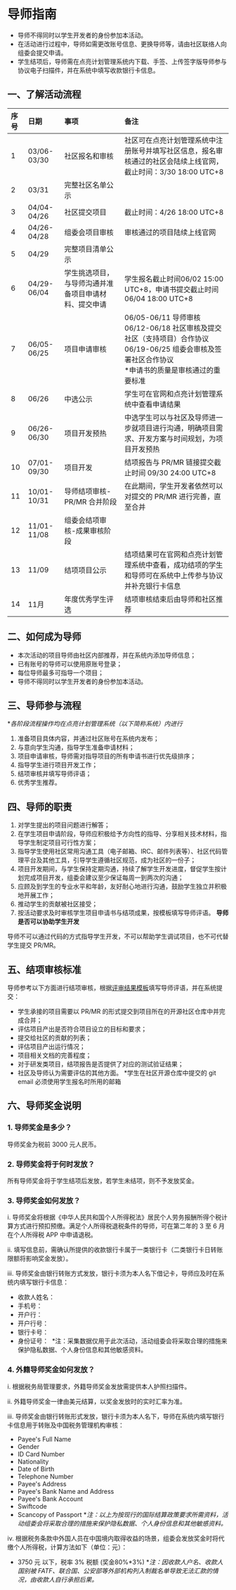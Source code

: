 # 导师指南

* 导师不得同时以学生开发者的身份参加本活动。
* 在活动进行过程中，导师如需更改账号信息、更换导师等，请由社区联络人向组委会提交申请。
* 学生结项后，导师需在点亮计划管理系统内下载、手签、上传签字版导师参与协议电子扫描件，并在系统中填写收款银行卡信息。

## 一、了解活动流程

|序号|日期|事项|备注|
|:----|:----|:----|:----|
|1|03/06-03/30|社区报名和审核|社区可在点亮计划管理系统中注册账号并填写社区信息，报名审核通过的社区会陆续上线官网，截止时间：3/30 18:00 UTC+8|
|2|03/31|完整社区名单公示|    |
|3|04/04-04/26|社区提交项目|截止时间：4/26 18:00 UTC+8|
|4|04/26-04/28|组委会项目审核|审核通过的项目陆续上线官网|
|5|04/29|完整项目清单公示|    |
|6|04/29-06/04|学生挑选项目，与导师沟通并准备项目申请材料、提交申请|学生报名截止时间06/02 15:00 UTC+8，申请书提交截止时间06/04 18:00 UTC+8|
|7|06/05-06/25|项目申请审核|06/05-06/11 导师审核<br>06/12-06/18 社区审核及提交社区（支持项目）合作协议<br>06/19-06/25 组委会审核及签署社区合作协议<br>*申请书的质量是审核通过的重要标准|
|8|06/26|中选公示|学生可在官网和点亮计划管理系统中查看申请结果|
|9|06/26-06/30|项目开发预热|中选学生可以与社区及导师进一步就项目进行沟通，明确项目需求、开发方案与时间规划，为项目开发预热|
|10|07/01-09/30|项目开发|结项报告与 PR/MR 链接提交截止时间 09/30 24:00 UTC+8|
|11|10/01-10/31|导师结项审核-PR/MR 合并阶段|在此期间，学生开发者依然可以对提交的 PR/MR 进行完善，直至合并|
|12|11/01-11/08|组委会结项审核-成果审核阶段|    |
|13|11/09|结项项目公示|结项结果可在官网和点亮计划管理系统中查看，成功结项的学生和导师可在系统中上传参与协议并补充银行卡信息|
|14|11月|年度优秀学生评选|结项审核结束后由导师和社区推荐|

## 二、如何成为导师

* 本次活动的项目导师由社区内部推荐，并在系统内添加导师信息；
* 已有账号的导师可以使用原账号登录；
* 每位导师最多可指导一个项目；
* 导师不得同时以学生开发者的身份参加本活动。

## 三、导师参与流程

**各阶段流程操作均在点亮计划管理系统（以下简称系统）内进行*

1. 准备项目具体内容，并通过社区账号在系统内发布；
2. 与意向学生沟通，指导学生准备申请材料；
3. 项目申请审核，导师需对指导项目的所有申请书进行优先级排序；
4. 指导学生进行项目开发工作；
5. 结项审核并填写导师评语；
6. 优秀学生推荐。

## 四、导师的职责

1. 对学生提出的项目问题进行解答；
2. 在学生项目申请阶段，导师应积极给予方向性的指导、分享相关技术材料，指导学生制定项目可行性方案；
3. 指导学生使用社区常用沟通工具（电子邮箱、IRC、邮件列表等）、社区代码管理平台及其他工具，引导学生遵循社区规范，成为社区的一份子；
4. 项目开发期间，与学生保持定期沟通，持续了解学生开发进度，督促学生按计划完成项目开发，组委会建议至少保证每周一到两次的沟通；
5. 应顾及到学生的专业水平和年龄，友好耐心地进行沟通，鼓励学生独立并积极地开展工作；
6. 推动学生的贡献被社区接受；
7. 按活动要求及时审核学生项目申请书与结项成果，按模板填写导师评语。
**导师是否可以协助学生开发**

导师不可以通过代码的方式指导学生开发，不可以帮助学生调试项目，也不可代替学生提交 PR/MR。

## 五、结项审核标准

导师参考以下方面进行结项审核，根据[评审结果模板](assets/评审结果模板.txt)填写导师评语，并在系统提交：

* 学生承接的项目需要以 PR/MR 的形式提交到项目所在的开源社区仓库中并完成合并；
* 评估项目产出是否符合项目设立的目标和要求；
* 提交给社区的贡献的列表；
* 评估项目产出运行情况；
* 项目相关文档的完善程度；
* 对于研发类项目，结项报告是否提供了对应的测试验证结果；
* 社区及导师认为需要评估的其他方面。
*学生在社区开源仓库中提交的 git email 必须使用学生报名时所用的邮箱

## 六、导师奖金说明

### 1. 导师奖金是多少？

导师奖金为税前 3000 元人民币。

### 2. 导师奖金将于何时发放？

所有导师奖金将于学生结项后发放，若学生未结项，则不予发放奖金。

### 3. 导师奖金如何发放？

i. 导师奖金将根据《中华人民共和国个人所得税法》居民个人劳务报酬所得个税计算方式进行预扣预缴。满足个人所得税退税条件的导师，可在第二年的 3 至 6 月在个人所得税 APP 中申请退税。

ii. 填写信息前，需确认所提供的收款银行卡属于一类银行卡（二类银行卡日转账限额将影响奖金发放）。

iii. 导师奖金由银行转账方式发放，银行卡须为本人名下借记卡，导师应及时在系统内填写银行卡信息：

* 收款人姓名：
* 手机号：
* 开户行：
* 开户行号：
* 银行卡号：
* 身份证号：
 *注：采集数据仅用于此次活动，活动组委会将采取合理的措施来保护隐私数据、个人身份信息和其他敏感资料。

### 4. 外籍导师奖金如何发放？

i. 根据税务局管理要求，外籍导师奖金发放需提供本人护照扫描件。

ii. 外籍导师奖金一律由美元结算，以奖金发放时的实时汇率为准。

iii. 导师奖金由银行转账形式发放，银行卡须为本人名下，导师在系统内填写银行卡信息用于转账及中国税务管理机构审核：

* Payee's Full Name
* Gender
* ID Card Number
* Nationality
* Date of Birth
* Telephone Number
* Payee's Address
* Payee's Bank Name and Address
* Payee's Bank Account
* Swiftcode
* Scancopy of Passport
**注：以上为按现行的国际结算政策要求所需资料，活动组委会将采取合理的措施来保护隐私数据、个人身份信息和其他敏感资料。*

iv. 根据税务条款中外国人员在中国境内取得收益的场景，组委会发放奖金时将代缴个人所得税，计算方法如下（单位：元）：

* 3750 元 以下，税率 3% 税额 (奖金80%*3%)
**注：因收款人户名、收款人国别被 FATF、联合国、公安部等外部机构列入制裁名单导致无法汇款的情况，由收款人自行承担后果。*
